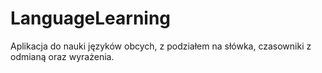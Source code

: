 # LanguageLearning

Aplikacja do nauki języków obcych, z podziałem na słówka, czasowniki z odmianą oraz wyrażenia.
